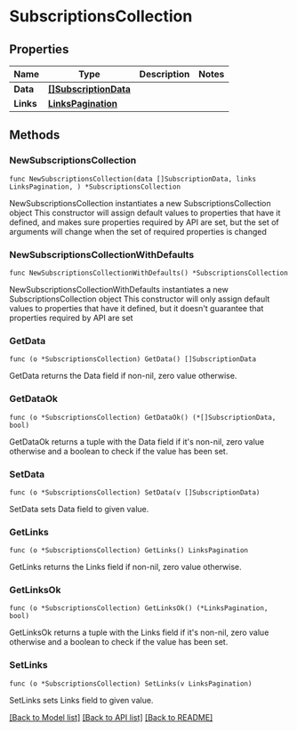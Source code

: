 # SubscriptionsCollection

## Properties

Name | Type | Description | Notes
------------ | ------------- | ------------- | -------------
**Data** | [**[]SubscriptionData**](SubscriptionData.md) |  | 
**Links** | [**LinksPagination**](LinksPagination.md) |  | 

## Methods

### NewSubscriptionsCollection

`func NewSubscriptionsCollection(data []SubscriptionData, links LinksPagination, ) *SubscriptionsCollection`

NewSubscriptionsCollection instantiates a new SubscriptionsCollection object
This constructor will assign default values to properties that have it defined,
and makes sure properties required by API are set, but the set of arguments
will change when the set of required properties is changed

### NewSubscriptionsCollectionWithDefaults

`func NewSubscriptionsCollectionWithDefaults() *SubscriptionsCollection`

NewSubscriptionsCollectionWithDefaults instantiates a new SubscriptionsCollection object
This constructor will only assign default values to properties that have it defined,
but it doesn't guarantee that properties required by API are set

### GetData

`func (o *SubscriptionsCollection) GetData() []SubscriptionData`

GetData returns the Data field if non-nil, zero value otherwise.

### GetDataOk

`func (o *SubscriptionsCollection) GetDataOk() (*[]SubscriptionData, bool)`

GetDataOk returns a tuple with the Data field if it's non-nil, zero value otherwise
and a boolean to check if the value has been set.

### SetData

`func (o *SubscriptionsCollection) SetData(v []SubscriptionData)`

SetData sets Data field to given value.


### GetLinks

`func (o *SubscriptionsCollection) GetLinks() LinksPagination`

GetLinks returns the Links field if non-nil, zero value otherwise.

### GetLinksOk

`func (o *SubscriptionsCollection) GetLinksOk() (*LinksPagination, bool)`

GetLinksOk returns a tuple with the Links field if it's non-nil, zero value otherwise
and a boolean to check if the value has been set.

### SetLinks

`func (o *SubscriptionsCollection) SetLinks(v LinksPagination)`

SetLinks sets Links field to given value.



[[Back to Model list]](../README.md#documentation-for-models) [[Back to API list]](../README.md#documentation-for-api-endpoints) [[Back to README]](../README.md)


